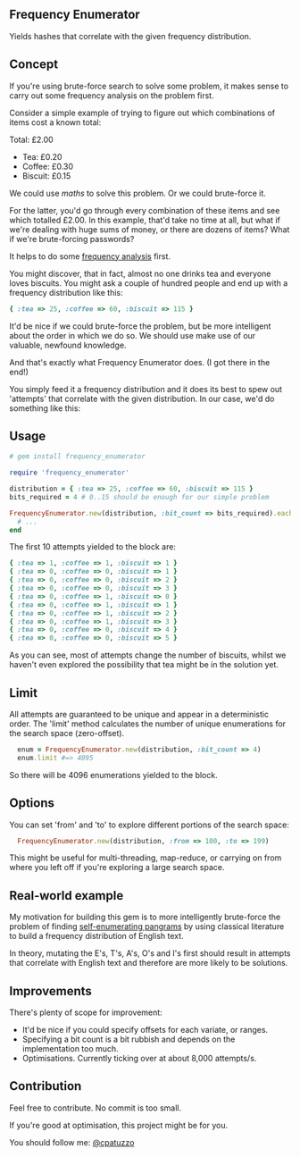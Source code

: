 ## Frequency Enumerator

Yields hashes that correlate with the given frequency distribution.

## Concept

If you're using brute-force search to solve some problem, it makes sense to carry out some frequency analysis on the problem first.

Consider a simple example of trying to figure out which combinations of items cost a known total:

Total: £2.00

* Tea: £0.20
* Coffee: £0.30
* Biscuit: £0.15

We could use *maths* to solve this problem. Or we could brute-force it.

For the latter, you'd go through every combination of these items and see which totalled £2.00. In this example, that'd take no time at all, but what if we're dealing with huge sums of money, or there are dozens of items? What if we're brute-forcing passwords?

It helps to do some [frequency analysis](https://github.com/cpatuzzo/frequency_analyser) first.

You might discover, that in fact, almost no one drinks tea and everyone loves biscuits. You might ask a couple of hundred people and end up with a frequency distribution like this:

```ruby
{ :tea => 25, :coffee => 60, :biscuit => 115 }
```

It'd be nice if we could brute-force the problem, but be more intelligent about the order in which we do so. We should use make use of our valuable, newfound knowledge.

And that's exactly what Frequency Enumerator does. (I got there in the end!)

You simply feed it a frequency distribution and it does its best to spew out 'attempts' that correlate with the given distribution. In our case, we'd do something like this:

## Usage

```ruby
# gem install frequency_enumerator

require 'frequency_enumerator'

distribution = { :tea => 25, :coffee => 60, :biscuit => 115 }
bits_required = 4 # 0..15 should be enough for our simple problem

FrequencyEnumerator.new(distribution, :bit_count => bits_required).each do |hash|
  # ...
end
```

The first 10 attempts yielded to the block are:

```ruby
{ :tea => 1, :coffee => 1, :biscuit => 1 }
{ :tea => 0, :coffee => 0, :biscuit => 1 }
{ :tea => 0, :coffee => 0, :biscuit => 2 }
{ :tea => 0, :coffee => 0, :biscuit => 3 }
{ :tea => 0, :coffee => 1, :biscuit => 0 }
{ :tea => 0, :coffee => 1, :biscuit => 1 }
{ :tea => 0, :coffee => 1, :biscuit => 2 }
{ :tea => 0, :coffee => 1, :biscuit => 3 }
{ :tea => 0, :coffee => 0, :biscuit => 4 }
{ :tea => 0, :coffee => 0, :biscuit => 5 }
```

As you can see, most of attempts change the number of biscuits, whilst we haven't even explored the possibility that tea might be in the solution yet.

## Limit

All attempts are guaranteed to be unique and appear in a deterministic order. The 'limit' method calculates the number of unique enumerations for the search space (zero-offset).

```ruby
  enum = FrequencyEnumerator.new(distribution, :bit_count => 4)
  enum.limit #=> 4095
```

So there will be 4096 enumerations yielded to the block.

## Options

You can set 'from' and 'to' to explore different portions of the search space:

```ruby
  FrequencyEnumerator.new(distribution, :from => 100, :to => 199)
```

This might be useful for multi-threading, map-reduce, or carrying on from where you left off if you're exploring a large search space.

## Real-world example

My motivation for building this gem is to more intelligently brute-force the problem of finding [self-enumerating pangrams](http://en.wikipedia.org/wiki/Pangram#Self-enumerating_pangrams) by using classical literature to build a frequency distribution of English text.

In theory, mutating the E's, T's, A's, O's and I's first should result in attempts that correlate with English text and therefore are more likely to be solutions.

## Improvements

There's plenty of scope for improvement:

* It'd be nice if you could specify offsets for each variate, or ranges.
* Specifying a bit count is a bit rubbish and depends on the implementation too much.
* Optimisations. Currently ticking over at about 8,000 attempts/s.

## Contribution

Feel free to contribute. No commit is too small.

If you're good at optimisation, this project might be for you.

You should follow me: [@cpatuzzo](https://twitter.com/cpatuzzo)

